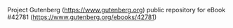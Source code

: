 Project Gutenberg (https://www.gutenberg.org) public repository for eBook #42781 (https://www.gutenberg.org/ebooks/42781)
